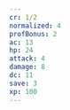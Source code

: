 ```yaml
---
cr: 1/2
normalized: 4
profBonus: 2
ac: 13
hp: 24
attack: 4
damage: 8
dc: 11
save: 3
xp: 100
---
```

